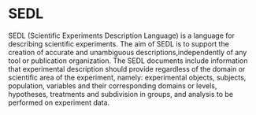 # SEDL
SEDL (Scientific Experiments Description Language) is a language for describing scientific experiments. The aim of SEDL is to support the creation of accurate and unambiguous descriptions,independently of any tool or publication organization. The SEDL documents include information that experimental description should provide regardless of the domain or scientific area  of the experiment, namely: experimental objects, subjects, population, variables and their corresponding domains or levels, hypotheses, treatments and subdivision in groups, and analysis to be performed on experiment data.
